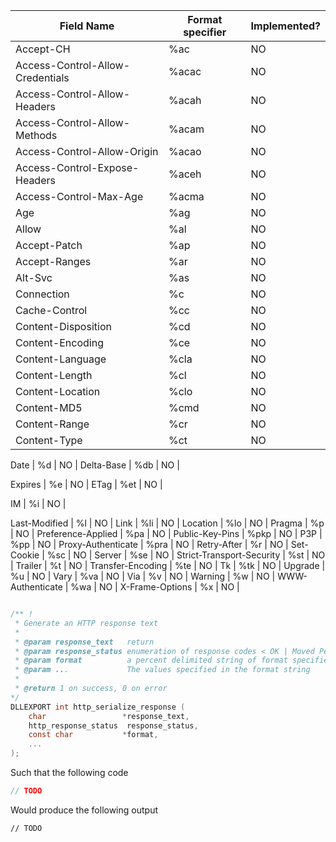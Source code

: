  Field Name                      | Format specifier | Implemented? |
---------------------------------|------------------|--------------|
Accept-CH                        | %ac              | NO           |
Access-Control-Allow-Credentials | %acac            | NO           |
Access-Control-Allow-Headers     | %acah            | NO           |
Access-Control-Allow-Methods     | %acam            | NO           |
Access-Control-Allow-Origin      | %acao            | NO           |
Access-Control-Expose-Headers    | %aceh            | NO           |
Access-Control-Max-Age           | %acma            | NO           |
Age                              | %ag              | NO           |
Allow                            | %al              | NO           |
Accept-Patch                     | %ap              | NO           |
Accept-Ranges                    | %ar              | NO           |
Alt-Svc                          | %as              | NO           |
Connection                       | %c               | NO           |
Cache-Control                    | %cc              | NO           |
Content-Disposition              | %cd              | NO           |
Content-Encoding                 | %ce              | NO           |
Content-Language                 | %cla             | NO           |
Content-Length                   | %cl              | NO           |
Content-Location                 | %clo             | NO           |
Content-MD5                      | %cmd             | NO           |
Content-Range                    | %cr              | NO           |
Content-Type                     | %ct              | NO           |

Date                             | %d               | NO           |
Delta-Base                       | %db              | NO           |

Expires                          | %e               | NO           |
ETag                             | %et              | NO           |

IM                               | %i               | NO           |

Last-Modified	                 | %l               | NO           |
Link                             | %li              | NO           |
Location	                     | %lo              | NO           |
Pragma	                         | %p               | NO           |
Preference-Applied	             | %pa              | NO           |
Public-Key-Pins                  | %pkp             | NO           |
P3P	                             | %pp              | NO           |
Proxy-Authenticate	             | %pra             | NO           |
Retry-After                      | %r               | NO           |
Set-Cookie                       | %sc              | NO           |
Server                           | %se              | NO           |
Strict-Transport-Security        | %st              | NO           | 
Trailer	                         | %t               | NO           | 
Transfer-Encoding                | %te              | NO           | 
Tk	                             | %tk              | NO           | 
Upgrade	                         | %u               | NO           | 
Vary	                         | %va              | NO           | 
Via	                             | %v               | NO           | 
Warning	                         | %w               | NO           | 
WWW-Authenticate	             | %wa              | NO           | 
X-Frame-Options                  | %x               | NO           | 

```c

/** !
 * Generate an HTTP response text
 * 
 * @param response_text   return
 * @param response_status enumeration of response codes < OK | Moved Permanently | Found | etc >
 * @param format          a percent delimited string of format specifiers
 * @param ...             The values specified in the format string
 * 
 * @return 1 on success, 0 on error
*/
DLLEXPORT int http_serialize_response (
    char                 *response_text, 
    http_response_status  response_status,
    const char           *format,
    ...
);
```

Such that the following code
```c
// TODO
```
Would produce the following output
```
// TODO
```